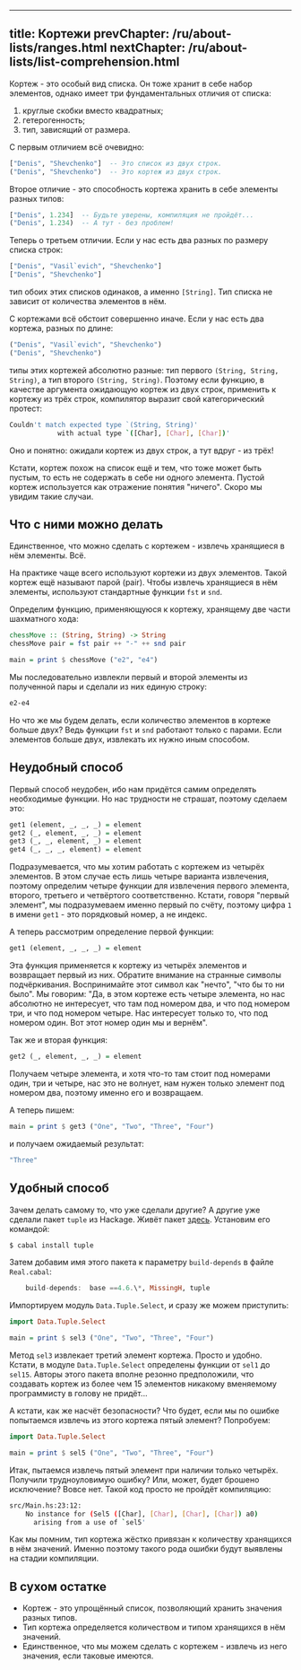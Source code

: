 ----
title: Кортежи
prevChapter: /ru/about-lists/ranges.html
nextChapter: /ru/about-lists/list-comprehension.html
----

Кортеж - это особый вид списка. Он тоже хранит в себе набор элементов, однако имеет три фундаментальных отличия от списка:

1.  круглые скобки вместо квадратных;
2.  гетерогенность;
3.  тип, зависящий от размера.

С первым отличием всё очевидно:

```haskell
["Denis", "Shevchenko"]  -- Это список из двух строк.
("Denis", "Shevchenko")  -- Это кортеж из двух строк.
```

Второе отличие - это способность кортежа хранить в себе элементы разных типов:

```haskell
["Denis", 1.234]  -- Будьте уверены, компиляция не пройдёт...
("Denis", 1.234)  -- А тут - без проблем!
```

Теперь о третьем отличии. Если у нас есть два разных по размеру списка строк:

```haskell
["Denis", "Vasil`evich", "Shevchenko"]
["Denis", "Shevchenko"]
```

тип обоих этих списков одинаков, а именно `[String]`. Тип списка не зависит от количества элементов в нём.

С кортежами всё обстоит совершенно иначе. Если у нас есть два кортежа, разных по длине:

```haskell
("Denis", "Vasil`evich", "Shevchenko")
("Denis", "Shevchenko")
```

типы этих кортежей абсолютно разные: тип первого `(String, String, String)`, а тип второго `(String, String)`. Поэтому если функцию, в качестве аргумента ожидающую кортеж из двух строк, применить к кортежу из трёх строк, компилятор выразит свой категорический протест:

```bash
Couldn't match expected type `(String, String)'
            with actual type `([Char], [Char], [Char])'
```

Оно и понятно: ожидали кортеж из двух строк, а тут вдруг - из трёх!

Кстати, кортеж похож на список ещё и тем, что тоже может быть пустым, то есть не содержать в себе ни одного элемента. Пустой кортеж используется как отражение понятия "ничего". Скоро мы увидим такие случаи.

## Что с ними можно делать

Единственное, что можно сделать с кортежем - извлечь хранящиеся в нём элементы. Всё.

На практике чаще всего используют кортежи из двух элементов. Такой кортеж ещё называют парой (pair). Чтобы извлечь хранящиеся в нём элементы, используют стандартные функции `fst` и `snd`.

Определим функцию, применяющуюся к кортежу, хранящему две части шахматного хода:

```haskell
chessMove :: (String, String) -> String
chessMove pair = fst pair ++ "-" ++ snd pair

main = print $ chessMove ("e2", "e4")
```

Мы последовательно извлекли первый и второй элементы из полученной пары и сделали из них единую строку:

```bash
e2-e4
```

Но что же мы будем делать, если количество элементов в кортеже больше двух? Ведь функции `fst` и `snd` работают только с парами. Если элементов больше двух, извлекать их нужно иным способом.

## Неудобный способ

Первый способ неудобен, ибо нам придётся самим определять необходимые функции. Но нас трудности не страшат, поэтому сделаем это:

```haskell
get1 (element, _, _, _) = element
get2 (_, element, _, _) = element
get3 (_, _, element, _) = element
get4 (_, _, _, element) = element
```

Подразумевается, что мы хотим работать с кортежем из четырёх элементов. В этом случае есть лишь четыре варианта извлечения, поэтому определим четыре функции для извлечения первого элемента, второго, третьего и четвёртого соответственно. Кстати, говоря "первый элемент", мы подразумеваем именно первый по счёту, поэтому цифра `1` в имени `get1` - это порядковый номер, а не индекс.

А теперь рассмотрим определение первой функции:

```haskell
get1 (element, _, _, _) = element
```

Эта функция применяется к кортежу из четырёх элементов и возвращает первый из них. Обратите внимание на странные символы подчёркивания. Воспринимайте этот символ как "нечто", "что бы то ни было". Мы говорим: "Да, в этом кортеже есть четыре элемента, но нас абсолютно не интересует, что там под номером два, и что под номером три, и что под номером четыре. Нас интересует только то, что под номером один. Вот этот номер один мы и вернём".

Так же и вторая функция:

```haskell
get2 (_, element, _, _) = element
```

Получаем четыре элемента, и хотя что-то там стоит под номерами один, три и четыре, нас это не волнует, нам нужен только элемент под номером два, поэтому именно его и возвращаем.

А теперь пишем:

```haskell
main = print $ get3 ("One", "Two", "Three", "Four")
```

и получаем ожидаемый результат:

```bash
"Three"
```

## Удобный способ

Зачем делать самому то, что уже сделали другие? А другие уже сделали пакет `tuple` из Hackage. Живёт пакет [здесь](http://hackage.haskell.org/package/tuple). Установим его командой:

```bash
$ cabal install tuple
```

Затем добавим имя этого пакета к параметру `build-depends` в файле `Real.cabal`:

```haskell
    build-depends:  base ==4.6.\*, MissingH, tuple
```

Импортируем модуль `Data.Tuple.Select`, и сразу же можем приступить:

```haskell
import Data.Tuple.Select

main = print $ sel3 ("One", "Two", "Three", "Four")
```

Метод `sel3` извлекает третий элемент кортежа. Просто и удобно. Кстати, в модуле `Data.Tuple.Select` определены функции от `sel1` до `sel15`. Авторы этого пакета вполне резонно предположили, что создавать кортеж из более чем 15 элементов никакому вменяемому программисту в голову не придёт...

А кстати, как же насчёт безопасности? Что будет, если мы по ошибке попытаемся извлечь из этого кортежа пятый элемент? Попробуем:

```haskell
import Data.Tuple.Select

main = print $ sel5 ("One", "Two", "Three", "Four")
```

Итак, пытаемся извлечь пятый элемент при наличии только четырёх. Получили трудноуловимую ошибку? Или, может, будет брошено исключение? Вовсе нет. Такой код просто не пройдёт компиляцию:

```bash
src/Main.hs:23:12:
    No instance for (Sel5 ([Char], [Char], [Char], [Char]) a0)
      arising from a use of `sel5'
```

Как мы помним, тип кортежа жёстко привязан к количеству хранящихся в нём значений. Именно поэтому такого рода ошибки будут выявлены на стадии компиляции.

## В сухом остатке

* Кортеж - это упрощённый список, позволяющий хранить значения разных типов.
* Тип кортежа определяется количеством и типом хранящихся в нём значений.
* Единственное, что мы можем сделать с кортежем - извлечь из него значения, если таковые имеются.

